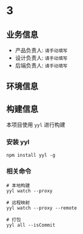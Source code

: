 
# 3


## 业务信息
* 产品负责人: `请手动填写`
* 设计负责人: `请手动填写`
* 后端负责人: `请手动填写`


## 环境信息
## 构建信息
本项目使用 `yyl` 进行构建

### 安装 yyl
```
npm install yyl -g
```

### 相关命令
```
# 本地构建
yyl watch --proxy

# 远程映射
yyl watch --proxy --remote

# 打包
yyl all --isCommit
```
